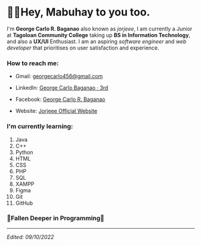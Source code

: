 # 🙋‍♂️Hey, Mabuhay to you too.

I'm **George Carlo R. Baganao** also known as *jorjeee*, I am currently a Junior at **Tagoloan Community College** taking up **BS in Information Technology**, and also a **UX/UI** Enthusiast. I am an aspiring *software engineer* and *web developer* that prioritises on user satisfaction and experience. 

### How to reach me: 
- Gmail: georgecarlo456@gmail.com

- LinkedIn: [George Carlo Baganao · 3rd](https://www.linkedin.com/in/george-carlo-baganao-3rd-444b5b1b4/)

- Facebook: [George Carlo R. Baganao](https://www.facebook.com/ArKNT7)

- Website: [Jorjeee Official Website](https://jorjeee.github.io/)

### I'm currently learning:
1. Java
2. C++
3. Python
4. HTML
5. CSS
6. PHP
7. SQL
8. XAMPP
9. Figma
10. Git
11. GitHub

### 💞Fallen Deeper in Programming💞
---

*Edited: 09/10/2022*

<!--
**jorjeee/jorjeee** is a ✨ _special_ ✨ repository because its `README.md` (this file) appears on your GitHub profile.

Here are some ideas to get you started:

- 🔭 I’m currently working on ...
- 🌱 I’m currently learning ...
- 👯 I’m looking to collaborate on ...
- 🤔 I’m looking for help with ...
- 💬 Ask me about ...
- 📫 How to reach me: ...
- 😄 Pronouns: ...
- ⚡ Fun fact: ...
-->
